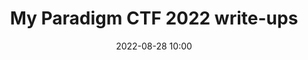 ---
title: "My Paradigm CTF 2022 write-ups"
date: 2022-08-28 10:00
categories: [security-write-ups]
tags: [solidity, EVM, security, smart contracts, ctf]

---